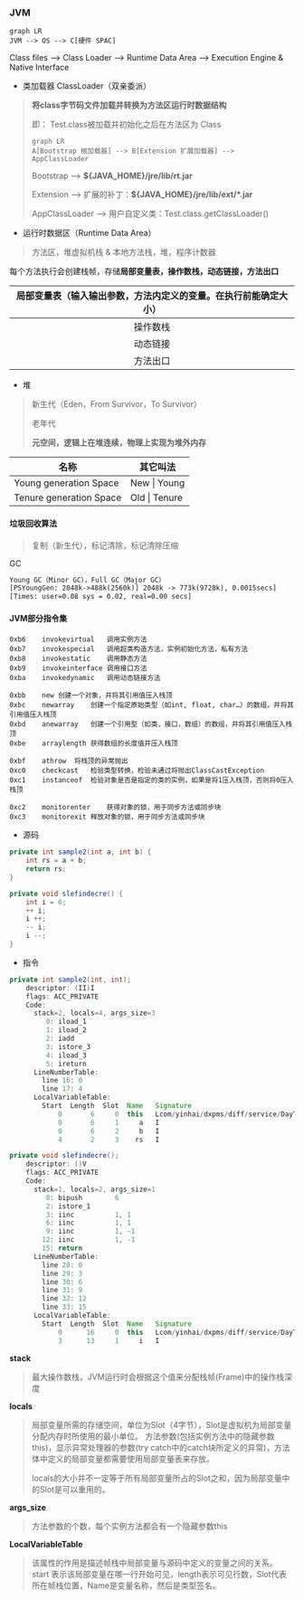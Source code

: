 ### JVM

``` mermaid
graph LR
JVM --> OS --> C[硬件 SPAC]
```

Class files --> Class Loader --> Runtime Data Area --> Execution Engine & Native Interface



+ 类加载器 ClassLoader（双亲委派）

> **将class字节码文件加载并转换为方法区运行时数据结构**
>
> 即： Test.class被加载并初始化之后在方法区为 Class<Test>
>
> ``` mermaid
> graph LR
> A[Bootstrap 根加载器] --> B[Extension 扩展加载器] --> AppClassLoader
> 
> ```
>
> Bootstrap --> **${JAVA_HOME}/jre/lib/rt.jar**
>
> Extension --> 扩展的补丁：**${JAVA_HOME}/jre/lib/ext/*.jar**
>
> AppClassLoader --> 用户自定义类：Test.class.getClassLoader()



+ 运行时数据区（Runtime Data Area）

> 方法区，堆虚拟机栈 & 本地方法栈，堆，程序计数器



每个方法执行会创建栈帧，存储**局部变量表，操作数栈，动态链接，方法出口**

| 局部变量表（输入输出参数，方法内定义的变量。在执行前能确定大小） |
| :----------------------------------------------------------: |
|                           操作数栈                           |
|                           动态链接                           |
|                           方法出口                           |

+ 堆

> 新生代（Eden，From Survivor，To Survivor）
>
> 老年代
>
> **元空间，逻辑上在堆连续，物理上实现为堆外内存**



| 名称                    | 其它叫法      |
| ----------------------- | ------------- |
| Young generation Space  | New \| Young  |
| Tenure generation Space | Old \| Tenure |

#### 垃圾回收算法

> 复制（新生代），标记清除，标记清除压缩

GC

``` tex
Young GC（Minor GC），Full GC（Major GC）
[PSYoungGen: 2048k->488k(2560k)] 2048k -> 773k(9728k), 0.0015secs]
[Times: user=0.08 sys = 0.02, real=0.00 secs]
```





#### JVM部分指令集

``` properties
0xb6	invokevirtual	调用实例方法
0xb7	invokespecial	调用超类构造方法，实例初始化方法，私有方法
0xb8	invokestatic	调用静态方法
0xb9	invokeinterface	调用接口方法
0xba	invokedynamic	调用动态链接方法

0xbb	new	创建一个对象，并将其引用值压入栈顶
0xbc	newarray	创建一个指定原始类型（如int, float, char…）的数组，并将其引用值压入栈顶
0xbd	anewarray	创建一个引用型（如类，接口，数组）的数组，并将其引用值压入栈顶
0xbe	arraylength	获得数组的长度值并压入栈顶

0xbf	athrow	将栈顶的异常抛出
0xc0	checkcast	检验类型转换，检验未通过将抛出ClassCastException
0xc1	instanceof	检验对象是否是指定的类的实例，如果是将1压入栈顶，否则将0压入栈顶

0xc2	monitorenter	获得对象的锁，用于同步方法或同步块
0xc3	monitorexit	释放对象的锁，用于同步方法或同步块
```



+ 源码

``` java
private int sample2(int a, int b) {
    int rs = a + b;
    return rs;
}

private void slefindecre() {
    int i = 6;
    ++ i;
    i ++;
    -- i;
    i --;
}
```

+ 指令

``` java
private int sample2(int, int);
    descriptor: (II)I
    flags: ACC_PRIVATE
    Code:
      stack=2, locals=4, args_size=3
         0: iload_1
         1: iload_2
         2: iadd
         3: istore_3
         4: iload_3
         5: ireturn
      LineNumberTable:
        line 16: 0
        line 17: 4
      LocalVariableTable:
        Start  Length  Slot  Name   Signature
            0       6     0  this   Lcom/yinhai/dxpms/diff/service/DayTest;
            0       6     1     a   I
            0       6     2     b   I
            4       2     3    rs   I

private void slefindecre();
    descriptor: ()V
    flags: ACC_PRIVATE
    Code:
      stack=1, locals=2, args_size=1
         0: bipush        6
         2: istore_1
         3: iinc          1, 1
         6: iinc          1, 1
         9: iinc          1, -1
        12: iinc          1, -1
        15: return
      LineNumberTable:
        line 28: 0
        line 29: 3
        line 30: 6
        line 31: 9
        line 32: 12
        line 33: 15
      LocalVariableTable:
        Start  Length  Slot  Name   Signature
            0      16     0  this   Lcom/yinhai/dxpms/diff/service/DayTest;
            3      13     1     i   I
```

**stack**

> 最大操作数栈，JVM运行时会根据这个值来分配栈帧(Frame)中的操作栈深度

**locals**

> 局部变量所需的存储空间，单位为Slot（4字节），Slot是虚拟机为局部变量分配内存时所使用的最小单位。
> 方法参数(包括实例方法中的隐藏参数this)，显示异常处理器的参数(try catch中的catch块所定义的异常)，方法体中定义的局部变量都需要使用局部变量表来存放。
>
> locals的大小并不一定等于所有局部变量所占的Slot之和，因为局部变量中的Slot是可以重用的。

**args_size**

> 方法参数的个数，每个实例方法都会有一个隐藏参数this

**LocalVariableTable**

> 该属性的作用是描述帧栈中局部变量与源码中定义的变量之间的关系。
> start 表示该局部变量在哪一行开始可见，length表示可见行数，Slot代表所在帧栈位置，Name是变量名称，然后是类型签名。

